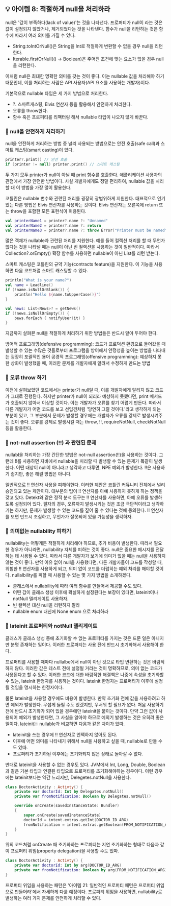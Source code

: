 ## 💡 아이템 8: 적절하게 null을 처리하라

null은 '값이 부족하다(lack of value)'는 것을 나타낸다.
프로퍼티가 null이 라는 것은 값이 설정되지 않았거나, 제거되었다는 것을 나타낸다.
함수가 null을 리턴하는 것은 함수에 따라서 여러 의미를 가질 수 있다.

- String.toIntOrNull()은 String을 Int로 적절하게 변환할 수 없을 경우 null을 리턴한다.
- Iterable<T>.firstOrNull(() → Boolean)은 주어진 조건에 맞는 요소가 없을 경우 null을 리턴한다.

이처럼 null은 최대한 명확한 의미를 갖는 것이 좋다.
이는 nullable 값을 처리해야 하기 때문인데, 이를 처리하는 사람은 API 사용자(API 요소를 사용하는 개발자)이다.

기본적으로 nullable 타입은 세 가지 방법으로 처리한다.

- ?. 스마트캐스팅, Elvis 연산자 등을 활용해서 안전하게 처리한다.
- 오류를 throw한다.
- 함수 혹은 프로퍼티를 리팩터링 해서 nullable 타입이 나오지 않게 바꾼다.

### 📌 null을 안전하게 처리하기

null을 안전하게 처리하는 방법 중 널리 사용되는 방법으로는 안전 호출(safe call)과 스마트 캐스팅(smart casting)이 있다.

 ```kotlin
printer?.print() // 안전 호출
if (printer != null) printer.print() // 스마트 캐스팅
```

두 가지 모두 printer가 null이 아닐 때 print 함수를 호출한다.
애플리케이션 사용자의 관점에서 가장 안전한 방법이다.
사실 개발자에게도 정말 편리하여, nullable 값을 처리할 대 이 방법을 가장 많이 활용한다.

코틀린은 nullable 변수와 관련된 처리를 굉장히 광범위하게 지원한다.
대표적으로 인기 있는 다른 방법은 Elvis 연산자를 사용하는 것이다.
Elvis 연산자는 오른쪽에 return 또는 throw을 포함한 모든 표현식이 허용된다.

```kotlin
val printerName1 = printer?.name ?: "Unnamed"
val printerName2 = printer?.name ?: return
val printerName3 = printer?.name ?: throw Error("Printer must be named")
```

많은 객체가 nullable과 관련된 처리를 지원한다.
예를 들어 컬렉션 처리를 할 때 무언가 없다는 것을 나타낼 때는 null이 아닌 빈 컬렉션을 사용하는 것이 일반적이다.
따라서 Collection<T>?.orEmpty() 확장 함수를 사용하면 nullable이 아닌 List<T>를 리턴 받는다.

스마트 캐스팅은 코틀린의 규약 기능(contracts feature)을 지원한다.
이 기능을 사용하면 다음 코드처럼 스마트 캐스팅할 수 있다.

```kotlin
println("What is your name?")
val name = Leadline()
if (!name.isNullOrBlank()) {
    println("Hello ${name.toUpperCase()}")
}

val news: List<News>? = getNews()
if (!news.isNullOrEmpty()) {
    bews.forEach { notifyUser(it) }
}

```

지금까지 살펴묜 null을 적절하게 처리하기 위한 방법들은 반드시 알아 두어야 한다.

방어적 프로그래밍(defensive programming): 코드가 프로덕션 환경으로 들어갔을 때 발생할 수 있는 수많은 것들로부터 프로그램을 방어해서 안정성을 높이는 방법을 나타내는 굉장히 포괄적인 용어
공경적 프로그래밍(offensive programming): 예상하지 못한 상화이 발생했을 때, 이러한 문제를 개발자에게 알려서 수정하게 만드는 방법

### 📌 오류 throw 하기

이전에 살펴보았던 코드에서는 printer가 null일 때, 이를 개발자에게 알리지 않고 코드가 그대로 진행된다.
하지만 printer가 null이 되리라 예상하지 못했다면, print 메서드가 호출되지 않아서 이상할 것이다.
이는 개발자가 오류를 찾기 어렵게 만든다.
따라서 다른 개발자가 어떤 코드를 보고 선입견처럼 '당연히 그럴 것이다.'라고 생각하게 되는 부분이 있고, 그 부분에서 문제가 발생할 경우에는 개발자가 오류를 강제로 발생시켜주는 것이 좋다.
오류를 강제로 발생시킬 때는 throw, !!, requireNotNull, checkNotNull 등을 활용한다.

### 📌 not-null assertion (!!) 과 관련된 문제

nullabl을 처리하는 가장 간단한 방법은 not-null assertion(!!)을 사용하는 것이다.
그런데 !!를 사용하면 자바에서 nullable을 처리할 때 발생할 수 있는 문제가 똑같이 발생한다.
어떤 대상이 null이 아니라고 생각하고 다루면, NPE 예외가 발생한다.
!!은 사용하기 쉽지만, 좋은 해결 방법은 아니다.

일반적으로 !! 연산자 사용을 피해야한다.
이러한 제안은 코틀린 커뮤니티 전체에서 널리 승인되고 있는 제안이다.
대부분의 팁이 !! 연산자를 아예 사용하지 못하게 하는 정책을 갖고 있다.
Detekt와 같은 정적 분석 도구는 !! 연산자를 사용하면, 아예 오류를 발생하도록 설정되어 있다.
필자의 경우, 오류까지 발생시키는 것은 조금 극단적이라고 생각하기는 하지만, 문제가 발생할 수 있는 코드를 짚어 줄 수 있다는 것에 동의한다.
!! 연산자를 보면 반드시 조심하고, 무언가가 잘못되어 있을 가능성을 생각하자.

### 📌 의미없는 nullability 피하기

nullability는 어떻게든 적절하게 처리해야 하므로, 추가 비용이 발생한다.
따라서 필요한 경우가 아니라면, nullability 자체를 피하는 것이 좋다.
null은 중요한 메시지를 전달하는 데 사용될 수 있다.
따라서 다른 개발자가 보기에 의미가 없을 때는 null을 사용하지 않는 것이 좋다.
만약 이유 없이 null을 사용했다면, 다른 개발자들이 코드를 작성할 때, 위험한 !! 연산자를 사용하게 되고, 의미 없이 코드를 더럽히는 예외 처리를 해야할 것이다.
nullalbility를 피할 때 사용할 수 있는 몇 가지 방법을 소개하겠다.

- 클래스에서 nullability에 따라 여러 함수를 만들어서 제공할 수도 있다.
- 어떤 값이 클래스 생성 이후에 확실하게 설정된다는 보장이 있다면, lateinit이나 notNull 델리게이트 사용하자.
- 빈 컬렉션 대신 null을 리턴하지 말라
- nullable enum 대신에 None enum 으로 처리하라

### 📌 lateinit 프로퍼티와 notNull 델리게이트

클래스가 클래스 생성 중에 초기화할 수 없는 프로퍼티를 가지는 것은 드문 일은 아니지만 분명 존재하는 일이다.
이러한 프로퍼티는 사용 전에 반드시 초기화해서 사용해야 한다.

프로퍼티를 사용할 때마다 nullalbe에서 null이 아닌 것으로 타입 변환하는 것은 바람직하지 않다.
이러한 값은 테스트 전에 설정될 거라는 것이 명확하므로, 의미 없는 코드가 사용된다고 할 수 있다.
이러한 코드에 대한 바람직한 해결책은 나중에 속성을 초기화할 수 있는, lateinit 한정자를 사용하는 것이다.
lateinit 한정자는 프로퍼티가 이후에 설정될 것임을 명시하는 한정자이다.

물론 lateinit을 사용할 경우에도 비용이 발생한다.
만약 초기화 전에 값을 사용하려고 하면 예외가 발생한다.
무섭게 들릴 수도 있겠지만, 무서워 할 필요가 없다.
처음 사용하기 전에 반드시 초기화가 되어 있을 경우에만 lateinit을 붙이는 것이다.
만약 그런 값이 사용되어 예외가 발생한다면, 그 사실을 알아야 하므로 예외기 발생하는 것은 오히려 좋은 일이다.
lateinit는 nullable과 비교하면 다음과 같은 차이가 있따.

- lateinit을 쓰는 경우에 !! 연산자로 언팩하지 않아도 된다.
- 이후에 어떤 의미를 나타내기 위해서 null을 사용하고 싶을 때, nullable로 만들 수도 있따.
- 프로퍼티가 초기하된 이후에는 초기화되지 않은 상태로 돌아갈 수 없다.

반대로 lateinit을 사용할 수 없는 경우도 있다.
JVM에서 Int, Long, Double, Boolean과 같은 기본 타입과 연결된 타입으로 프로퍼티를 초기화해야하는 경우이다.
이런 경우에는 lateinit보다는 약간 느리지만, Delegetes.notNull을 사용한다.

```kotlin
class DoctorActivity : Activty() {
    private var doctorId: Int by Delegates.notNull()
    private var fromNotification: Boolean by Delegates.notNull()

    override onCreate(savedInstanceState: Bundle?)
    {
        super.onCreate(savedInstanceState)
        doctorId = intent.extras.getInt(DOCTOR_ID_ARG)
        fromNotification = intent.extras.getBoolean(FROM_NOTIFICATION_ARG)
    }
}

```

위의 코드처럼 onCreate 때 초기화하는 프로퍼티는 지연 초기화하는 형태로 다음과 같이 프로퍼티 위임(property delegation)을 사용할 수도 있따.

```kotlin
class DoctorActivity : Activty() {
    private var doctorId: Int by arg(DOCTOR_ID_ARG)
    private var fromNotification: Boolean by arg(FROM_NOTIFICATION_ARG)
}

```

프로퍼티 위임을 사용하는 패턴은 '아이템 21: 일반적인 프로퍼티 패턴은 프로퍼티 위임으로 만들어라'에서 자세하게 다룰 예정이다.
프로퍼티 위임을 사용하면, nullability로 발생하는 여러 가지 문제를 안전하게 처리할 수 있다.